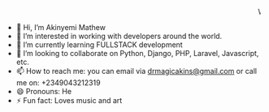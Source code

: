 <marquee>Welcome to my dashboard</marquee>
- 👋 Hi, I’m Akinyemi Mathew
- 👀 I’m interested in working with developers around the world.
- 🌱 I’m currently learning FULLSTACK development
- 💞️ I’m looking to collaborate on Python, Django, PHP, Laravel, Javascript, etc.
- 📫 How to reach me: you can email via drmagicakins@gmail.com or call me on: +2349043212319
- 😄 Pronouns: He
- ⚡ Fun fact: Loves music and art

<!---
drmagicakins/drmagicakins is a ✨ special ✨ repository because its `README.md` (this file) appears on your GitHub profile.
You can click the Preview link to take a look at your changes.
--->
